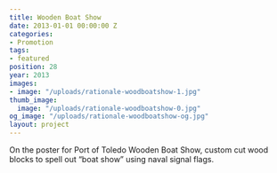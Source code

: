 ```yaml
---
title: Wooden Boat Show
date: 2013-01-01 00:00:00 Z
categories:
- Promotion
tags:
- featured
position: 28
year: 2013
images:
- image: "/uploads/rationale-woodboatshow-1.jpg"
thumb_image:
  image: "/uploads/rationale-woodboatshow-0.jpg"
og_image: "/uploads/rationale-woodboatshow-og.jpg"
layout: project
---
```


On the poster for Port of Toledo Wooden Boat Show, custom cut wood blocks to spell out “boat show” using naval signal flags.